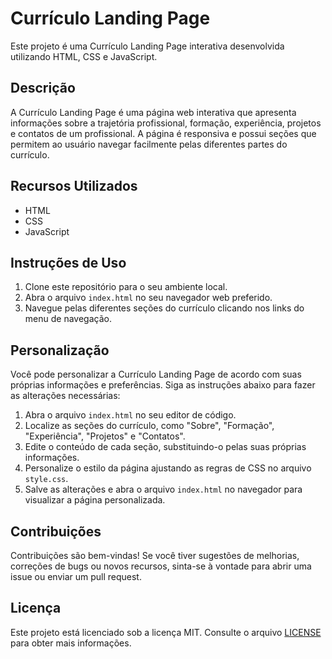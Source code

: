 # Currículo Landing Page

Este projeto é uma Currículo Landing Page interativa desenvolvida utilizando HTML, CSS e JavaScript.

## Descrição

A Currículo Landing Page é uma página web interativa que apresenta informações sobre a trajetória profissional, formação, experiência, projetos e contatos de um profissional. A página é responsiva e possui seções que permitem ao usuário navegar facilmente pelas diferentes partes do currículo.

## Recursos Utilizados

- HTML
- CSS
- JavaScript

## Instruções de Uso

1. Clone este repositório para o seu ambiente local.
2. Abra o arquivo `index.html` no seu navegador web preferido.
3. Navegue pelas diferentes seções do currículo clicando nos links do menu de navegação.

## Personalização

Você pode personalizar a Currículo Landing Page de acordo com suas próprias informações e preferências. Siga as instruções abaixo para fazer as alterações necessárias:

1. Abra o arquivo `index.html` no seu editor de código.
2. Localize as seções do currículo, como "Sobre", "Formação", "Experiência", "Projetos" e "Contatos".
3. Edite o conteúdo de cada seção, substituindo-o pelas suas próprias informações.
4. Personalize o estilo da página ajustando as regras de CSS no arquivo `style.css`.
5. Salve as alterações e abra o arquivo `index.html` no navegador para visualizar a página personalizada.

## Contribuições

Contribuições são bem-vindas! Se você tiver sugestões de melhorias, correções de bugs ou novos recursos, sinta-se à vontade para abrir uma issue ou enviar um pull request.

## Licença

Este projeto está licenciado sob a licença MIT. Consulte o arquivo [LICENSE](LICENSE) para obter mais informações.
